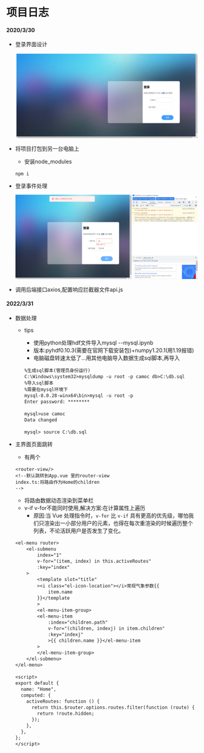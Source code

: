 # 项目日志

#### 2020/3/30

- 登录界面设计

  ![](./pics/Login.png)

- 将项目打包到另一台电脑上

  - 安装node_modules

  ```shell
  npm i
  ```

- 登录事件处理

  ![](./pics/LoginErrorMessage.png)

- 调用后端接口axios,配置响应拦截器文件api.js

#### 2022/3/31

- 数据处理

  - tips

    - 使用python处理hdf文件导入mysql --mysql.ipynb
    - 版本:pyhdf0.10.3(需要在官网下载安装包)+numpy1.20.1(用1.19报错)
    - 电脑磁盘转速太低了...用其他电脑导入数据生成sql脚本,再导入

    ```shell
    %生成sql脚本(管理员身份运行)
    C:\Windows\system32>mysqldump -u root -p camoc db>C:\db.sql
    %导入sql脚本
    %需要在mysql环境下
    mysql-8.0.28-winx64\bin>mysql -u root -p
    Enter password: ********
    
    mysql>use camoc
    Data changed
    
    mysql> source C:\db.sql
    ```

- 主界面页面跳转

  - 有两个

  ```vue
  <router-view/>
  <!--默认跳转到App.vue 里的router-view
  index.ts:将路由作为Home的children
  -->
  ```
  - 将路由数据动态渲染到菜单栏
  - v-if v-for不能同时使用,解决方案:在计算属性上遍历
    - 原因:当 Vue 处理指令时，`v-for` 比 `v-if` 具有更高的优先级，哪怕我们只渲染出一小部分用户的元素，也得在每次重渲染的时候遍历整个列表，不论活跃用户是否发生了变化。
  
  ```vue
  <el-menu router>
      <el-submenu
          index="1"
          v-for="(item, index) in this.activeRoutes"
          :key="index"
      >
          <template slot="title"
          ><i class="el-icon-location"></i>常规气象参数{{
              item.name
          }}</template
          >
          <el-menu-item-group>
          <el-menu-item
              :index="children.path"
              v-for="(children, indexj) in item.children"
              :key="indexj"
              >{{ children.name }}</el-menu-item
          >
          </el-menu-item-group>
      </el-submenu>
  </el-menu>
  
  <script>
  export default {
    name: "Home",
    computed: {
      activeRoutes: function () {
        return this.$router.options.routes.filter(function (route) {
          return !route.hidden;
        });
      },
    },
  };
  </script>
  ```
  
  

